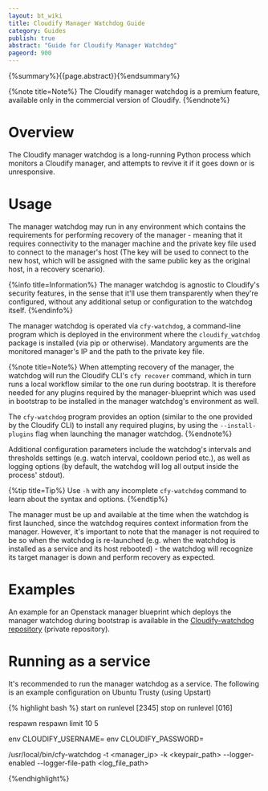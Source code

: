 ```yaml
---
layout: bt_wiki
title: Cloudify Manager Watchdog Guide
category: Guides
publish: true
abstract: "Guide for Cloudify Manager Watchdog"
pageord: 900
---
```

{%summary%}{{page.abstract}}{%endsummary%}



{%note title=Note%}
The Cloudify manager watchdog is a premium feature, available only in the commercial version of Cloudify.
{%endnote%}


# Overview

The Cloudify manager watchdog is a long-running Python process which monitors a Cloudify manager, and attempts to revive it if it goes down or is unresponsive.


# Usage

The manager watchdog may run in any environment which contains the requirements for performing recovery of the manager - meaning that it requires connectivity to the manager machine and the private key file used to connect to the manager's host (The key will be used to connect to the new host, which will be assigned with the same public key as the original host, in a recovery scenario).

{%info title=Information%}
The manager watchdog is agnostic to Cloudify's security features, in the sense that it'll use them transparently when they're configured, without any additional setup or configuration to the watchdog itself.
{%endinfo%}

The manager watchdog is operated via `cfy-watchdog`, a command-line program which is deployed in the environment where the `cloudify_watchdog` package is installed (via pip or otherwise). Mandatory arguments are the monitored manager's IP and the path to the private key file.

{%note title=Note%}
When attempting recovery of the manager, the watchdog will run the Cloudify CLI's `cfy recover` command, which in turn runs a local workflow similar to the one run during bootstrap. It is therefore needed for any plugins required by the manager-blueprint which was used in bootstrap to be installed in the manager watchdog's environment as well.

The `cfy-watchdog` program provides an option (similar to the one provided by the Cloudify CLI) to install any required plugins, by using the `--install-plugins` flag when launching the manager watchdog.
{%endnote%}

Additional configuration parameters include the watchdog's intervals and thresholds settings (e.g. watch interval, cooldown period etc.), as well as logging options (by default, the watchdog will log all output inside the process' stdout).

{%tip title=Tip%}
Use `-h` with any incomplete `cfy-watchdog` command to learn about the syntax and options.
{%endtip%}


The manager must be up and available at the time when the watchdog is first launched, since the watchdog requires context information from the manager.
However, it's important to note that the manager is not required to be so when the watchdog is re-launched (e.g. when the watchdog is installed as a service and its host rebooted) - the watchdog will recognize its target manager is down and perform recovery as expected.



# Examples

An example for an Openstack manager blueprint which deploys the manager watchdog during bootstrap is available in the [Cloudify-watchdog repository](https://github.com/cloudify-cosmo/cloudify-watchdog/tree/3.2/examples) (private repository).




# Running as a service

It's recommended to run the manager watchdog as a service.
The following is an example configuration on Ubuntu Trusty (using Upstart)

{% highlight bash %}
start on runlevel [2345]
stop on runlevel [016]

respawn
respawn limit 10 5

env CLOUDIFY_USERNAME=<username>
env CLOUDIFY_PASSWORD=<password>

/usr/local/bin/cfy-watchdog -t <manager_ip> -k <keypair_path> --logger-enabled --logger-file-path <log_file_path>

{%endhighlight%}